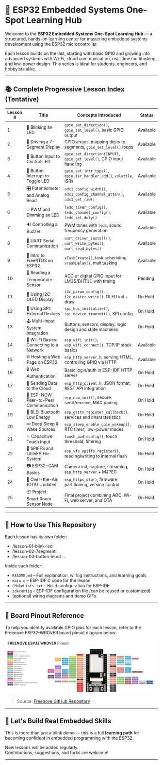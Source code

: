 # 📘 ESP32 Embedded Systems One-Spot Learning Hub

Welcome to the **ESP32 Embedded Systems One-Spot Learning Hub** — a structured, hands-on learning center for mastering embedded systems development using the ESP32 microcontroller.

Each lesson builds on the last, starting with basic GPIO and growing into advanced systems with Wi-Fi, cloud communication, real-time multitasking, and low-power design. This series is ideal for students, engineers, and hobbyists alike.

---

## 📚 Complete Progressive Lesson Index (Tentative)

| Lesson # | Title | Concepts Introduced | Status |
|----------|-------|---------------------| ------ |
| 1 | 🔴 Blinking an LED | `gpio_set_direction()`, `gpio_set_level()`, basic GPIO output | Available |
| 2 | 🔢 Driving a 7-Segment Display | GPIO arrays, mapping digits to segments, `gpio_set_level()` loops | Available |
| 3 | 🔘 Button Input to Control LED | `gpio_set_direction(INPUT)`, `gpio_get_level()`, GPIO input handling | Available |
| 4 | 🧲 Button Interrupt to Toggle LED | `gpio_set_intr_type()`, `gpio_isr_handler_add()`, `volatile`, ISRs | Available |
| 5 | 🎛️ Potentiometer and Analog Read | `adc1_config_width()`, `adc1_config_channel_atten()`, `adc1_get_raw()` |  Available |
| 6 | 💡 PWM and Dimming an LED | `ledc_timer_config()`, `ledc_channel_config()`, `ledc_set_duty()` | Available |
| 7 | 🔊 Controlling a Buzzer | PWM tones with `ledc`, sound frequency generation | Available |
| 8 | 📡 UART Serial Communication | `uart_driver_install()`, `uart_write_bytes()`, `uart_read_bytes()` | Available |
| 9 | 🧵 Intro to FreeRTOS on ESP32 | `xTaskCreate()`, task scheduling, `vTaskDelay()`, multitasking | Available |
| 10 | 🌡️ Reading a Temperature Sensor | ADC or digital GPIO input for LM35/DHT11 with timing | Pending |
| 11 | 🧰 Using I2C: OLED Display | `i2c_param_config()`, `i2c_master_write()`, OLED init + draw | On Hold |
| 12 | 🔌 Using SPI: External Devices | `spi_bus_initialize()`, `spi_device_transmit()`, SPI config | On Hold |
| 13 | 🕹️ Multi-Input System Integration | Buttons, sensors, display; logic design and state machines | On Hold |
| 14 | 📶 Wi-Fi Basics: Connecting to a Network | `esp_wifi_init()`, `esp_wifi_connect()`, TCP/IP stack basics | Available |
| 15 | 🌐 Hosting a Web Page on ESP32 | `esp_http_server.h`, serving HTML, controlling GPIO via HTTP | Available |
| 16 | 🔒 Web Authentication | Basic login/auth in ESP-IDF HTTP server | On Hold |
| 17 | 📲 Sending Data to the Cloud | `esp_http_client.h`, JSON format, REST API integration | On Hold |
| 18 | 💬 ESP-NOW Peer-to-Peer Communication | `esp_now_init()`, secure send/receive, MAC pairing | On Hold |
| 19 | 🧠 BLE: Bluetooth Low Energy | `esp_gatts_register_callback()`, services and characteristics | On Hold |
| 20 | 💤 Deep Sleep & Wake Sources | `esp_sleep_enable_gpio_wakeup()`, RTC timer, low-power modes | On Hold |
| 21 | ✨ Capacitive Touch Input | `touch_pad_config()`, touch threshold, filtering | On Hold |
| 22 | 💾 SPIFFS and LittleFS File System | `esp_vfs_spiffs_register()`, reading/writing to internal flash | On Hold |
| 23 | 📷 ESP32-CAM Basics | Camera init, capture, streaming, `esp_http_server` + MJPEG | On Hold |
| 24 | 🔄 Over-the-Air (OTA) Updates | `esp_https_ota()`, firmware partitioning, version control | On Hold |
| 25 | 📦 Project: Smart Room Sensor Node | Final project combining ADC, Wi-Fi, web server, and OTA | On Hold |

---

## 🧭 How to Use This Repository

Each lesson has its own folder:
- /lesson-01-blink-led
- /lesson-02-7segment
- /lesson-03-button-input
…

Inside each folder:
- `README.md` – Full explanation, wiring instructions, and learning goals  
- `main.c` – ESP-IDF C code for the lesson  
- `CMakeLists.txt` – Build configuration for ESP-IDF  
- `sdkconfig` – ESP-IDF configuration file (can be reused or customized)  
- (optional) wiring diagrams and demo GIFs  

---
## 📌 Board Pinout Reference

To help you identify available GPIO pins for each lesson, refer to the Freenove ESP32-WROVER board pinout diagram below:

![Freenove ESP32-WROVER Pinout](https://github.com/Freenove/Freenove_ESP32_WROVER_Board/raw/main/ESP32_Pinout_V3.0.png)

> Source: [Freenove GitHub Repository](https://github.com/Freenove/Freenove_ESP32_WROVER_Board)

---
## 🚀 Let's Build Real Embedded Skills

This is more than just a blink demo — this is a full **learning path** for becoming confident in embedded programming with the ESP32.

New lessons will be added regularly.  
Contributions, suggestions, and forks are welcome!

---